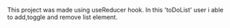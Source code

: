 This project was made using useReducer hook.
In this 'toDoList' user i able to add,toggle and remove list element.
